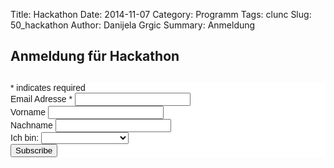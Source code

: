 Title: Hackathon
Date: 2014-11-07
Category: Programm
Tags: clunc
Slug: 50_hackathon
Author: Danijela Grgic
Summary: Anmeldung

## Anmeldung für Hackathon


<!-- Begin MailChimp Signup Form -->
<link href="//cdn-images.mailchimp.com/embedcode/classic-081711.css" rel="stylesheet" type="text/css">
<style type="text/css">
#mc_embed_signup{background:#fff; clear:left; font:14px Helvetica,Arial,sans-serif; }
/* Add your own MailChimp form style overrides in your site stylesheet or in this style block.
  We recommend moving this block and the preceding CSS link to the HEAD of your HTML file. */
</style>
<div id="mc_embed_signup">
<form action="//aexea.us8.list-manage.com/subscribe/post?u=df9bb74c49eb8a56bba561233&amp;id=9fa99d194d" method="post" id="mc-embedded-subscribe-form" name="mc-embedded-subscribe-form" class="validate" target="_blank" novalidate>
    <div id="mc_embed_signup_scroll">
<h2> </h2>
<div class="indicates-required"><span class="asterisk">*</span> indicates required</div>
<div class="mc-field-group">
<label for="mce-EMAIL">Email Adresse  <span class="asterisk">*</span>
</label>
<input type="email" value="" name="EMAIL" class="required email" id="mce-EMAIL">
</div>
<div class="mc-field-group">
<label for="mce-FNAME">Vorname </label>
<input type="text" value="" name="FNAME" class="" id="mce-FNAME">
</div>
<div class="mc-field-group">
<label for="mce-LNAME">Nachname </label>
<input type="text" value="" name="LNAME" class="" id="mce-LNAME">
</div>
<div class="mc-field-group">
<label for="mce-MMERGE3">Ich bin: </label>
<select name="MMERGE3" class="" id="mce-MMERGE3">
<option value=""></option>
<option value="Software-Entwickler">Software-Entwickler</option>
<option value="Computer-Linguist">Computer-Linguist</option>
<option value="Redakteur">Redakteur</option>

</select>
</div>
<div id="mce-responses" class="clear">
<div class="response" id="mce-error-response" style="display:none"></div>
<div class="response" id="mce-success-response" style="display:none"></div>
</div>    <!-- real people should not fill this in and expect good things - do not remove this or risk form bot signups-->
    <div style="position: absolute; left: -5000px;"><input type="text" name="b_df9bb74c49eb8a56bba561233_9fa99d194d" tabindex="-1" value=""></div>
    <div class="clear"><input type="submit" value="Subscribe" name="subscribe" id="mc-embedded-subscribe" class="button"></div>
    </div>
</form>
</div>
<script type='text/javascript' src='//s3.amazonaws.com/downloads.mailchimp.com/js/mc-validate.js'></script><script type='text/javascript'>(function($) {window.fnames = new Array(); window.ftypes = new Array();fnames[0]='EMAIL';ftypes[0]='email';fnames[1]='FNAME';ftypes[1]='text';fnames[2]='LNAME';ftypes[2]='text';fnames[3]='MMERGE3';ftypes[3]='dropdown'; /*
 * Translated default messages for the $ validation plugin.
 * Locale: DE
 */
$.extend($.validator.messages, {
required: "Dieses Feld ist ein Pflichtfeld.",
maxlength: $.validator.format("Geben Sie bitte maximal {0} Zeichen ein."),
minlength: $.validator.format("Geben Sie bitte mindestens {0} Zeichen ein."),
rangelength: $.validator.format("Geben Sie bitte mindestens {0} und maximal {1} Zeichen ein."),
email: "Geben Sie bitte eine gültige E-Mail Adresse ein.",
url: "Geben Sie bitte eine gültige URL ein.",
date: "Bitte geben Sie ein gültiges Datum ein.",
number: "Geben Sie bitte eine Nummer ein.",
digits: "Geben Sie bitte nur Ziffern ein.",
equalTo: "Bitte denselben Wert wiederholen.",
range: $.validator.format("Geben Sie bitten einen Wert zwischen {0} und {1}."),
max: $.validator.format("Geben Sie bitte einen Wert kleiner oder gleich {0} ein."),
min: $.validator.format("Geben Sie bitte einen Wert größer oder gleich {0} ein."),
creditcard: "Geben Sie bitte ein gültige Kreditkarten-Nummer ein."
});}(jQuery));var $mcj = jQuery.noConflict(true);</script>
<!--End mc_embed_signup—>
